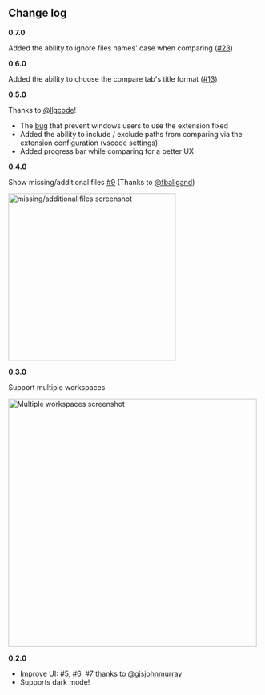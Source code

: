 ## Change log

**0.7.0**

Added the ability to ignore files names' case when comparing ([#23](https://github.com/moshfeu/vscode-compare-folders/issues/23))

**0.6.0**

Added the ability to choose the compare tab's title format ([#13](https://github.com/moshfeu/vscode-compare-folders/issues/13))

**0.5.0**

Thanks to [@llgcode](https://github.com/llgcode)!

- The [bug](https://github.com/moshfeu/vscode-compare-folders/issues/10) that prevent windows users to use the extension fixed
- Added the ability to include / exclude paths from comparing via the extension configuration (vscode settings)
- Added progress bar while comparing for a better UX

**0.4.0**

Show missing/additional files [#9](https://github.com/moshfeu/vscode-compare-folders/issues/9) (Thanks to [@fbaligand](https://github.com/fbaligand))

<img width="334" alt="missing/additional files screenshot" src="https://user-images.githubusercontent.com/3723951/71563330-90bd2f80-2a96-11ea-91b3-e2f531f2f74d.png">

**0.3.0**

Support multiple workspaces

<img width="496" alt="Multiple workspaces screenshot" src="https://user-images.githubusercontent.com/3723951/71128162-44036a00-21f5-11ea-88fe-9c2519b8a2e8.png">

**0.2.0**
- Improve UI: [#5](https://github.com/moshfeu/vscode-compare-folders/issues/5), [#6](https://github.com/moshfeu/vscode-compare-folders/issues/6), [#7](https://github.com/moshfeu/vscode-compare-folders/issues/7) thanks to [@gjsjohnmurray](https://github.com/gjsjohnmurray)
- Supports dark mode!